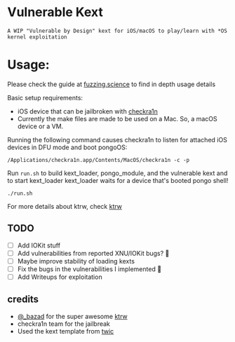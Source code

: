 # Vulnerable Kext
    A WIP "Vulnerable by Design" kext for iOS/macOS to play/learn with *OS kernel exploitation

# Usage:

Please check the guide at [fuzzing.science](https://fuzzing.science/vulnerable-kext) to find in depth usage details

Basic setup requirements:
- iOS device that can be jailbroken with [checkra1n](https://checkra.in/)
- Currently the make files are made to be used on a Mac. So, a macOS device or a VM.

Running the following command causes checkra1n to listen for attached iOS devices in DFU mode and boot pongoOS:
~~~
/Applications/checkra1n.app/Contents/MacOS/checkra1n -c -p
~~~

Run `run.sh` to build kext_loader, pongo_module, and the vulnerable kext and to start kext_loader
kext_loader waits for a device that's booted pongo shell!

~~~
./run.sh
~~~

For more details about ktrw, check [ktrw](https://github.com/googleprojectzero/ktrw)

## TODO
- [ ] Add IOKit stuff
- [ ] Add vulnerabilities from reported XNU/IOKit bugs? 🤔
- [ ] Maybe improve stability of loading kexts
- [ ] Fix the bugs in the vulnerabilities I implemented 🧐
- [ ] Add Writeups for exploitation

## credits
- [@_bazad](https://twitter.com/_bazad) for the super awesome [ktrw](https://github.com/googleprojectzero/ktrw)
- checkra1n team for the jailbreak
- Used the kext template from [twic](https://urchin.earth.li/~twic/Kernel_Extensions_for_OS_X.html)
